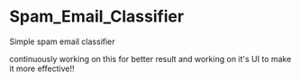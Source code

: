 # Spam_Email_Classifier

Simple spam email classifier

continuously working on this for better result and working on it's UI to make it more effective!!

